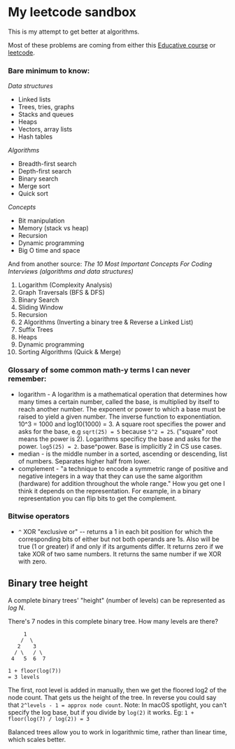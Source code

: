 # My leetcode sandbox

This is my attempt to get better at algorithms.

Most of these problems are coming from either this [Educative course](https://www.educative.io/courses/grokking-the-coding-interview) or [leetcode](https://leetcode.com/problemset/all).

### Bare minimum to know:

*Data structures*
- Linked lists
- Trees, tries, graphs
- Stacks and queues
- Heaps
- Vectors, array lists
- Hash tables

*Algorithms*
- Breadth-first search
- Depth-first search
- Binary search
- Merge sort
- Quick sort

*Concepts*
- Bit manipulation
- Memory (stack vs heap)
- Recursion
- Dynamic programming
- Big O time and space

And from another source:
*The 10 Most Important Concepts For Coding Interviews (algorithms and data structures)*
1. Logarithm (Complexity Analysis)
2. Graph Traversals (BFS & DFS)
3. Binary Search
4. Sliding Window
5. Recursion
6. 2 Algorithms (Inverting a binary tree & Reverse a Linked List)
7. Suffix Trees
8. Heaps
9. Dynamic programming
10. Sorting Algorithms (Quick & Merge)

### Glossary of some common math-y terms I can never remember:

- logarithm - A logarithm is a mathematical operation that determines how many times a certain number, called the base, is multiplied by itself to reach another number. The exponent or power to which a base must be raised to yield a given number. The inverse function to exponentiation. 10^3 = 1000 and log10(1000) = 3. A square root specifies the power and asks for the base, e.g `sqrt(25) = 5` because `5^2 = 25`. ("square" root means the power is 2). Logarithms specificy the base and asks for the power. `log5(25) = 2`. base^power. Base is implicitly 2 in CS use cases.
- median - is the middle number in a sorted, ascending or descending, list of numbers. Separates higher half from lower.
- complement - "a technique to encode a symmetric range of positive and negative integers in a way that they can use the same algorithm (hardware) for addition throughout the whole range." How you get one I think it depends on the representation. For example, in a binary representation you can flip bits to get the complement.

### Bitwise operators
- `^` XOR "exclusive or" -- returns a 1 in each bit position for which the corresponding bits of either but not both operands are 1s. Also will be true (1 or greater) if and only if its arguments differ. It returns zero if we take XOR of two same numbers. It returns the same number if we XOR with zero.

## Binary tree height

A complete binary trees' "height" (number of levels) can be represented as *log N*.

There's 7 nodes in this complete binary tree. How many levels are there?
```
     1
    /  \
   2    3
  / \   / \
 4   5  6  7
```

```
1 + floor(log(7))
= 3 levels
```
The first, root level is added in manually, then we get the floored log2 of the node count. That gets us the height of the tree.
In reverse you could say that `2^levels - 1 = approx node count`.
Note: In macOS spotlight, you can't specify the log base, but if you divide by `log(2)` it works. Eg: `1 + floor(log(7) / log(2)) = 3`

Balanced trees allow you to work in logarithmic time, rather than linear time, which scales better.
